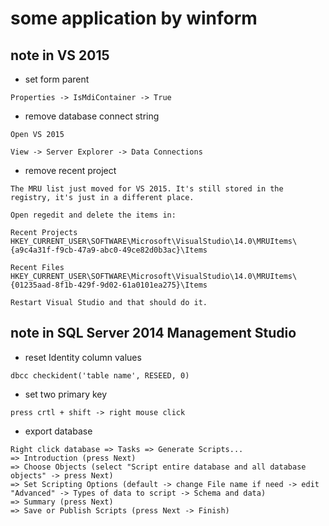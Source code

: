 # some application by winform

## note in VS 2015

* set form parent
```
Properties -> IsMdiContainer -> True
```

* remove database connect string
```
Open VS 2015

View -> Server Explorer -> Data Connections
```

* remove recent project

```
The MRU list just moved for VS 2015. It's still stored in the registry, it's just in a different place.

Open regedit and delete the items in:

Recent Projects
HKEY_CURRENT_USER\SOFTWARE\Microsoft\VisualStudio\14.0\MRUItems\{a9c4a31f-f9cb-47a9-abc0-49ce82d0b3ac}\Items

Recent Files
HKEY_CURRENT_USER\SOFTWARE\Microsoft\VisualStudio\14.0\MRUItems\{01235aad-8f1b-429f-9d02-61a0101ea275}\Items

Restart Visual Studio and that should do it.
```

## note in SQL Server 2014 Management Studio

* reset Identity column values
```
dbcc checkident('table name', RESEED, 0)
```

* set two primary key
```
press crtl + shift -> right mouse click
```

* export database
```
Right click database => Tasks => Generate Scripts... 
=> Introduction (press Next)
=> Choose Objects (select "Script entire database and all database objects" -> press Next)
=> Set Scripting Options (default -> change File name if need -> edit "Advanced" -> Types of data to script -> Schema and data)
=> Summary (press Next)
=> Save or Publish Scripts (press Next -> Finish)
```
